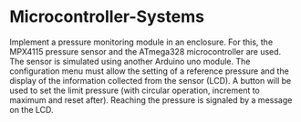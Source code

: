 # Microcontroller-Systems
Implement a pressure monitoring module in an enclosure. For this, the MPX4115 pressure sensor and the ATmega328 microcontroller are used. The sensor is simulated using another Arduino uno module. The configuration menu must allow the setting of a reference pressure and the display of the information collected from the sensor (LCD). A button will be used to set the limit pressure (with circular operation, increment to maximum and reset after). Reaching the pressure is signaled by a message on the LCD.

